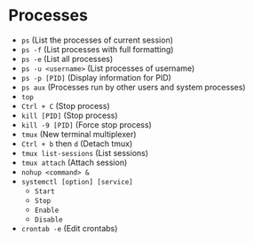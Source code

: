 # Processes

- `ps` (List the processes of current session)  
- `ps -f` (List processes with full formatting)  
- `ps -e` (List all processes)  
- `ps -u <username>` (List processes of username)  
- `ps -p [PID]` (Display information for PID)  
- `ps aux` (Processes run by other users and system processes)  
- `top`  
- `Ctrl + C` (Stop process)  
- `kill [PID]` (Stop process)  
- `kill -9 [PID]` (Force stop process)  
- `tmux` (New terminal multiplexer)  
- `Ctrl + b` then `d` (Detach tmux)  
- `tmux list-sessions` (List sessions)  
- `tmux attach` (Attach session)  
- `nohup <command> &`  
- `systemctl [option] [service]`  
  - `Start`  
  - `Stop`  
  - `Enable`  
  - `Disable`  
- `crontab -e` (Edit crontabs)
